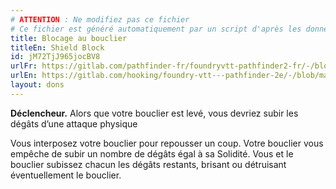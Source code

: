 ```yaml
---
# ATTENTION : Ne modifiez pas ce fichier
# Ce fichier est généré automatiquement par un script d'après les données du module Foundry VTT officiel et de sa traduction
title: Blocage au bouclier
titleEn: Shield Block
id: jM72TjJ965jocBV8
urlFr: https://gitlab.com/pathfinder-fr/foundryvtt-pathfinder2-fr/-/blob/master/data/feats/jM72TjJ965jocBV8.htm
urlEn: https://gitlab.com/hooking/foundry-vtt---pathfinder-2e/-/blob/master/packs/data/feats.db/shield-block.json
layout: dons
---
```

**Déclencheur.** Alors que votre bouclier est levé, vous devriez subir les dégâts d’une attaque physique

Vous interposez votre bouclier pour repousser un coup. Votre bouclier vous empêche de subir un nombre de dégâts égal à sa Solidité. Vous et le bouclier subissez chacun les dégâts restants, brisant ou détruisant éventuellement le bouclier.
